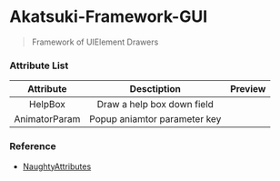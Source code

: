 # Akatsuki-Framework-GUI

> Framework of UIElement Drawers

### Attribute List

|   Attribute   |         Desctiption         | Preview |
| :-----------: | :--------------------------: | :-----: |
|    HelpBox    |  Draw a help box down field  |        |
| AnimatorParam | Popup aniamtor parameter key |        |

### Reference

- [NaughtyAttributes](https://github.com/dbrizov/NaughtyAttributes)
